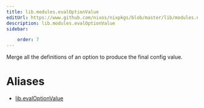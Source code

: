 ```yaml
---
title: lib.modules.evalOptionValue
editUrl: https://www.github.com/nixos/nixpkgs/blob/master/lib/modules.nix#L782C21
description: lib.modules.evalOptionValue
sidebar:

    order: 7
---
```


Merge all the definitions of an option to produce the final
config value.


# Aliases

- [lib.evalOptionValue](./reference/lib/lib-evalOptionValue)


